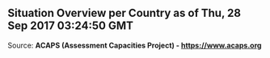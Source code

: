 ## Situation Overview per Country as of Thu, 28 Sep 2017 03:24:50 GMT

Source: **ACAPS (Assessment Capacities Project) - https://www.acaps.org**